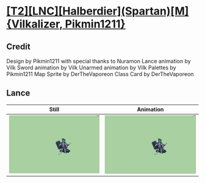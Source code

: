 # [\[T2\]\[LNC\]\[Halberdier\]\(Spartan\)\[M\]{Vilkalizer, Pikmin1211}](../)

## Credit

Design by Pikmin1211 with special thanks to Nuramon
Lance animation by Vilk
Sword animation by Vilk
Unarmed animation by Vilk
Palettes by Pikmin1211
Map Sprite by DerTheVaporeon
Class Card by DerTheVaporeon
	
## Lance

| Still | Animation |
| :---: | :-------: |
| ![Lance still](./Lance_000.png) | ![Lance animation](./Lance.gif) |

